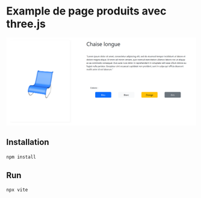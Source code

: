 # Example de page produits avec three.js

![image](image.png)

## Installation
```
npm install
```

## Run
```
npx vite
```